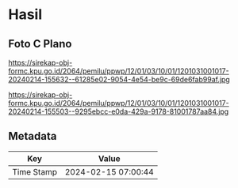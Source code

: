 # Hasil

## Foto C Plano

https://sirekap-obj-formc.kpu.go.id/2064/pemilu/ppwp/12/01/03/10/01/1201031001017-20240214-155632--61285e02-9054-4e54-be9c-69de6fab99af.jpg

https://sirekap-obj-formc.kpu.go.id/2064/pemilu/ppwp/12/01/03/10/01/1201031001017-20240214-155503--9295ebcc-e0da-429a-9178-81001787aa84.jpg


## Metadata

| Key        | Value               |
| ---------- | ------------------- |
| Time Stamp | 2024-02-15 07:00:44 |



